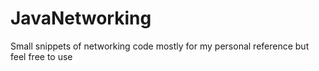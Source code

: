 # JavaNetworking
Small snippets of networking code mostly for my personal reference but feel free to use

